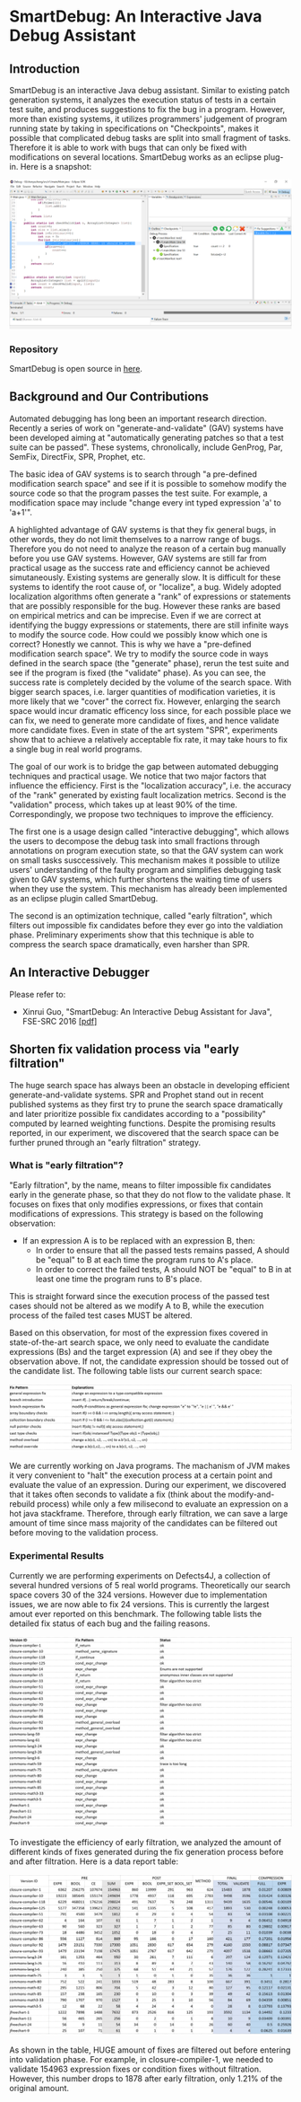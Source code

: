 # SmartDebug: An Interactive Java Debug Assistant

## Introduction

SmartDebug is an interactive Java debug assistant. Similar to existing patch generation systems, it analyzes the execution status of tests in a certain test suite, and produces suggestions to fix the bug in a program. However, more than existing systems, it utilizes programmers' judgement of program running state by taking in specifications on "Checkpoints", makes it possible that complicated debug tasks are split into small fragment of tasks. Therefore it is able to work with bugs that can only be fixed with modifications on several locations. SmartDebug works as an eclipse plug-in. Here is a snapshot:

![SmartDebug Snapshot](./fig/screen-shot.png)

### Repository

SmartDebug is open source in [here](https://github.com/flowersbeyond/SmartDebug).

## Background and Our Contributions

Automated debugging has long been an important research direction. Recently a series of work on "generate-and-validate" (GAV) systems have been developed aiming at "automatically generating patches so that a test suite can be passed". These systems, chronolically, include GenProg, Par, SemFix, DirectFix, SPR, Prophet, etc.

The basic idea of GAV systems is to search through "a pre-defined modification search space" and see if it is possible to somehow modify the source code so that the program passes the test suite. For example, a modification space may include "change every int typed expression 'a' to 'a+1'".

A highlighted advantage of GAV systems is that they fix general bugs, in other words, they do not limit themselves to a narrow range of bugs. Therefore you do not need to analyze the reason of a certain bug manually before you use GAV systems. However, GAV systems are still far from practical usage as the success rate and efficiency cannot be achieved simutaneously. Existing systems are generally slow. It is difficult for these systems to identify the root cause of, or "localize", a bug. Widely adopted localization algorithms often generate a "rank" of expressions or statements that are possibly responsible for the bug. However these ranks are based on empirical metrics and can be imprecise. Even if we are correct at identifying the buggy expressions or statements, there are still infinite ways to modify the source code. How could we possibly know which one is correct? Honestly we cannot. This is why we have a "pre-defined modification search space". We try to modify the source code in ways defined in the search space (the "generate" phase), rerun the test suite and see if the program is fixed (the "validate" phase). As you can see, the success rate is completely decided by the volume of the search space. With bigger search spaces, i.e. larger quantities of modification varieties, it is more likely that we "cover" the correct fix. However, enlarging the search space would incur dramatic efficency loss since, for each possible place we can fix, we need to generate more candidate of fixes, and hence validate more candidate fixes. Even in state of the art system "SPR", experiments show that to achieve a relatively acceptable fix rate, it may take hours to fix a single bug in real world programs.

The goal of our work is to bridge the gap between automated debugging techniques and practical usage. We notice that two major factors that influence the efficiency. First is the "localization accuracy", i.e. the accuracy of the "rank" generated by existing fault localization metrics. Second is the "validation" process, which takes up at least 90% of the time. Correspondingly, we propose two techniques to improve the efficiency.

The first one is a usage design called "interactive debugging", which allows the users to decompose the debug task into small fractions through annotations on program execution state, so that the GAV system can work on small tasks susccessively. This mechanism makes it possible to utilize users' understanding of the faulty program and simplifies debugging task given to GAV systems, which further shortens the waiting time of users when they use the system. This mechanism has already been implemented as an eclipse plugin called SmartDebug.

The second is an optimization technique, called "early filtration", which filters out impossible fix candidates before they ever go into the valdiation phase. Preliminary experiments show that this technique is able to compress the search space dramatically, even harsher than SPR.

## An Interactive Debugger

Please refer to:
 - Xinrui Guo, "SmartDebug: An Interactive Debug Assistant for Java", FSE-SRC 2016 [[pdf]](http://sts.thss.tsinghua.edu.cn/tsmart2.0/da/smartdebug/fse16src-srcid27-preprint.pdf)

## Shorten fix validation process via "early filtration"
The huge search space has always been an obstacle in developing efficient generate-and-validate systems. SPR and Prophet stand out in recent published systems as they first try to prune the search space dramatically and later prioritize possible fix candidates according to a "possibility" computed by learned weighting functions.
Despite the promising results reported, in our experiment, we discovered that the search space can be further pruned through an "early filtration" strategy.

### What is "early filtration"?
"Early filtration", by the name, means to filter impossible fix candidates early in the generate phase, so that they do not flow to the validate phase. It focuses on fixes that only modifies expressions, or fixes that contain modifications of expressions. This strategy is based on the following observation:

  - If an expression A is to be replaced with an expression B, then:
    - In order to ensure that all the passed tests remains passed, A should be "equal" to B at each time the program runs to A's place.
    - In order to correct the failed tests, A should NOT be "equal" to B in at least one time the program runs to B's place.

This is straight forward since the execution process of the passed test cases should not be altered as we modify A to B, while the execution process of the failed test cases MUST be altered.

Based on this observation, for most of the expression fixes covered in state-of-the-art search space, we only need to evaluate the candidate expressions (Bs) and the target expression (A) and see if they obey the observation above. If not, the candidate expression should be tossed out of the candidate list. The following table lists our current search space:

![Search Space Specification](./fig/fix-patterns.png)

We are currently working on Java programs. The machanism of JVM makes it very convenient to "halt" the execution process at a certain point and evaluate the value of an expression. During our experiment, we discovered that it takes often seconds to validate a fix (think about the modify-and-rebuild process) while only a few milisecond to evaluate an expression on a hot java stackframe. Therefore, through early filtration, we can save a large amount of time since mass majority of the candidates can be filtered out before moving to the validation process.

### Experimental Results

Currently we are performing experiments on Defects4J, a collection of several hundred versions of 5 real world programs. Theoretically our search space covers 30 of the 324 versions. However due to implementation issues, we are now able to fix 24 versions. This is currently the largest amout ever reported on this benchmark. The following table lists the detailed fix status of each bug and the failing reasons.

![Defects4J Status Report](./fig/defects4j-status.png)

To investigate the efficiency of early filtration, we analyzed the amount of different kinds of fixes generated during the fix generation process before and after filtration. Here is a data report table:

![Early Filtration Data Report](./fig/defects4j-data.png)

As shown in the table, HUGE amount of fixes are filtered out before entering into validation phase. For example, in closure-compiler-1, we needed to validate 154963 expression fixes or condition fixes without filtration. However, this number drops to 1878 after early filtration, only 1.21% of the original amount.